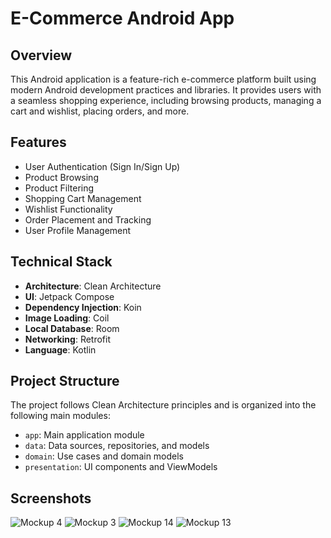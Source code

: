# E-Commerce Android App

## Overview

This Android application is a feature-rich e-commerce platform built using modern Android development practices and libraries. It provides users with a seamless shopping experience, including browsing products, managing a cart and wishlist, placing orders, and more.

## Features

- User Authentication (Sign In/Sign Up)
- Product Browsing
- Product Filtering
- Shopping Cart Management
- Wishlist Functionality
- Order Placement and Tracking
- User Profile Management

## Technical Stack

- **Architecture**: Clean Architecture
- **UI**: Jetpack Compose
- **Dependency Injection**: Koin
- **Image Loading**: Coil
- **Local Database**: Room
- **Networking**: Retrofit
- **Language**: Kotlin

## Project Structure

The project follows Clean Architecture principles and is organized into the following main modules:

- `app`: Main application module
- `data`: Data sources, repositories, and models
- `domain`: Use cases and domain models
- `presentation`: UI components and ViewModels


## Screenshots

![Mockup 4](https://github.com/user-attachments/assets/497c7ac9-1bf4-49dd-8ce1-3c0ac69cf15c)
![Mockup 3](https://github.com/user-attachments/assets/1a62cc9d-c654-4823-87e5-a6e8b2b2becd)
![Mockup 14](https://github.com/user-attachments/assets/12df5397-b0c7-48e3-8f67-92a2f813eb42)
![Mockup 13](https://github.com/user-attachments/assets/cbeea8ce-8a94-48e8-88dc-6d8260b9e0e1)

